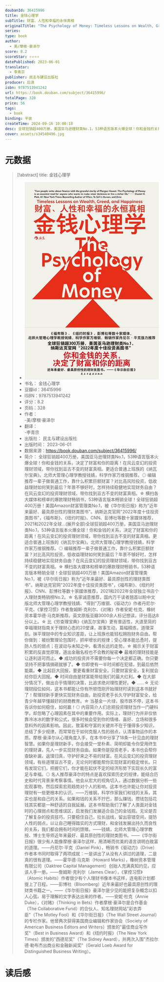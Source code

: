 ```yaml
---
doubanId: 36415996
title: 金钱心理学
subTitle: 财富、人性和幸福的永恒真相
originalTitle: "The Psychology of Money: Timeless Lessons on Wealth, Greed, and Happiness"
series: 
type: book
author: 
  - 美/摩根·豪泽尔
score: 8.2
scoreStar: ⭐⭐⭐⭐
datePublished: 2023-06-01
translator: 
  - 李青宗
publisher: 民主与建设出版社
producer: 后浪
isbn: 9787513941242
url: https://book.douban.com/subject/36415996/
totalPage: 328
price: 56
tags:  
  - book
binding: 平装
createTime: 2024-09-16 10:00:18
desc: 全球狂销超400万册，美国亚马逊理财类No.1，53种语言版本火爆全球！你和金钱的关系，决定了财富和你的距离！在风云变幻的投资理财领域，带你找到亘古不变的财富真相。更适合普通上班族的《纳瓦尔宝典》。北师大管理心理学教授钱婧，科学作家万维钢推荐。◎ 编辑推荐一辈子做普通工作，靠什么积累巨额财富？对比高风险投资，低收益理财如何笑到最后？年景不够好时，怎样持续稳健地实现财务自由？在风云变幻的投资理财领域，带你找到亘古不变的财富真相。☆ 横扫各大媒体和榜单的爆款理财畅销书，53种语言版本畅销全球！全球狂销超400万册！美国Amazon财富管理类No.1，被《华尔街日报》称为“近年来最好、最具原创性的理财类图书”。纳斯达克官网“2022年度十佳投资类图书”，《福布斯》、《纽约时报》、CNN、彭博社等数十家媒体推荐，2021和2022年全球...(展开全部)全球狂销超400万册，美国亚马逊理财类No.1，53种语言版本火爆全球！你和金钱的关系，决定了财富和你的距离！在风云变幻的投资理财领域，带你找到亘古不变的财富真相。更适合普通上班族的《纳瓦尔宝典》。北师大管理心理学教授钱婧，科学作家万维钢推荐。◎ 编辑推荐一辈子做普通工作，靠什么积累巨额财富？对比高风险投资，低收益理财如何笑到最后？年景不够好时，怎样持续稳健地实现财务自由？在风云变幻的投资理财领域，带你找到亘古不变的财富真相。☆ 横扫各大媒体和榜单的爆款理财畅销书，53种语言版本畅销全球！全球狂销超400万册！美国Amazon财富管理类No.1，被《华尔街日报》称为“近年来最好、最具原创性的理财类图书”。纳斯达克官网“2022年度十佳投资类图书”，《福布斯》、《纽约时报》、CNN、彭博社等数十家媒体推荐，2021和2022年全球独立书店个人理财类畅销榜No.2。☆ 名家诚意推荐，国内万千读者翘首以盼中文版北师大管理心理学教授钱婧、“得到”万维钢、《驱动力》作者丹尼尔·平克、《掌控习惯》作者詹姆斯·克利尔、《对赌》作者安妮·杜克、橡树资本霍华德·马克斯推荐。英文原版豆瓣3000余人标记想读，评分高达8分以上。☆ 比《穷查理宝典》《纳瓦尔宝典》更有普适性，大道至简的幸福理财指南关于理财心态的20堂课，故事生动，篇幅精炼，道理深刻。抹平理财中的专业知识差距，让上班族也能轻松拥抱财务自由。帮你做到：被纷繁理论包围时，抓牢增长的规律；受心理本能怂恿时，提防人性的弱点；在波动与未知之中，看清长远的走势。☆ 揭示关于财富积累的反直觉原理，道出金融名校也不会教的秘密◆ 最难的理财技能是让逐利适可而止。◆ 成功的投资并不需要你每一个决定都正确。你只要坚持不把事情搞砸就够了。◆ 你即使有一半时间都在犯错，到最后依然能赢。◆ 比起巨大回报，要更看重财富安全。只要财富安全，复利就会给你巨大回报。◆ 时间自由是财富能带给我们的最大红利。◆ 在大部分情况下，做出合乎情理的决策，比追求绝对理性更好。◆ ……☆ 无论理财段位如何，这本书都能让你有所顿悟刚开始理财时读到这本书就好了！帮理财新手更快实现财务自由，助投资老手长久守护财富安全，给青少年越早懂越好的财商教育。☆ 当基金一片绿，股市跌不停，这本书告诉你如何稳住，如何赢！◎ 内容简介人们总把投资理财当作一门硬科学，却忽略了心理因素在其中的重要作用。实际上，理财行为并非仅依靠冷冰冰的数字和公式，很多时候会受到你的情绪、喜好、立场和很多意料外的因素影响。因此，致富和守富的关键并不在于懂得多少知识，总结了多少规律，而常常在于如何克服人性的弱点，认清事物运作的本质。摩根·豪泽尔从心理角度入手，在本书中分享了18条一针见血的理财智慧。如果你是理财新手，你会接受一堂朴素、简明却能令你受用终生的理财课，先人一步实现财务自由。如果你是投资老手，本书也会帮你查缺补漏，返璞归真，守护好来之不易的财富。在风云变幻的投资理财领域，有些道理亘古不变，无论何时都能帮你实现财富的稳定增长。只有发现它们，把握它们，你才能在起伏不定的经济形势下实现长久的富足与幸福。◎ 名人推荐豪泽尔的特点是喜欢探索历史的规律，能结合历史和时代背景来考察事情。他会从宏大的视角切入，通过数据分析一些宏观事物，然后探索宏观趋势对个人的影响。这本书也许能让你对投资理财有一些更根本的认识。——万维钢，科学作家我们和钱的关系，其实也是和自己的关系。如果和钱的关系不拧巴，那么赚钱、攒钱包括花钱其实都是一种舒适的自我延展。这本书帮助我们了解了人类面对金钱时的心理弱点和思维误区，启发我们发展适合自己的金钱观。无论是否了解复杂的投资技巧，只要稳住自己，拉长战线，留出容错空间，提防人性的弱点，以让自己睡得踏实的方式理财，和金钱发展出持久而良性的关系，我们都会拥有时间的馈赠。——钱婧，北师大管理心理学教授、博士生导师近年来最好、最具原创性的理财类图书。——《华尔街日报》很少有人能像摩根·豪泽尔这样，用清晰而优美的语言讲明白致富的道理。——丹尼尔·平克（Daniel Pink），畅销书《驱动力》（Drive）作者本书同时取得了两项成就：一是讲出了从没有人讲过的道理，二是真的很有道理。——霍华德·马克斯（Howard Marks），橡树资本管理有限公司（Oaktree Capital Management）创始人充满真知灼见，应该人手一册。——詹姆斯·克利尔（James Clear），《掌控习惯》（Atomic Habits）作者很少有个人理财书像本书这样，连电影计划都提上了日程。——彭博社（Bloomberg）近年来最好也最具原创性的理财类书籍之一。——《华尔街日报》豪泽尔是少见的能把复杂概念以扣人心弦、易于理解的文字表达出来的作者。——安妮·杜克（Annie Duke），《对赌》（Thinking in Bets）作者摩根·豪泽尔是合作基金（The Collaborative Fund）的合伙人、知名理财网站“彩衣弄臣”（The Motley Fool）和《华尔街日报》（The Wall Street Journal）的专栏作家。他曾两次获得美国商业编辑和作家协会（Society of American Business Editors and Writers）颁发的“最佳商业写作奖”（Best in Business Award）和《纽约时报》（The New York Times）颁发的“西德尼奖”（The Sidney Award），并两次入围“杰拉尔德·勒布杰出商业和金融新闻奖”（Gerald Loeb Award for Distinguished Business Writing）。
cover: assets/s34540496.jpg
---
```

# 元数据

> [!abstract] title: 金钱心理学  
> - ![image|200](assets/s34540496.jpg)
> - 书名： 金钱心理学
> - 豆瓣id：36415996
> - ISBN：9787513941242
> - 评分：8.2
> - 页码：328
> - 作者：  
  -美/摩根·豪泽尔
> - 翻译：  
  -李青宗
> - 出版社： 民主与建设出版社
> - 出版时间： 2023-06-01
> - 数据来源：https://book.douban.com/subject/36415996/
> - 简介： 全球狂销超400万册，美国亚马逊理财类No.1，53种语言版本火爆全球！你和金钱的关系，决定了财富和你的距离！在风云变幻的投资理财领域，带你找到亘古不变的财富真相。更适合普通上班族的《纳瓦尔宝典》。北师大管理心理学教授钱婧，科学作家万维钢推荐。◎ 编辑推荐一辈子做普通工作，靠什么积累巨额财富？对比高风险投资，低收益理财如何笑到最后？年景不够好时，怎样持续稳健地实现财务自由？在风云变幻的投资理财领域，带你找到亘古不变的财富真相。☆ 横扫各大媒体和榜单的爆款理财畅销书，53种语言版本畅销全球！全球狂销超400万册！美国Amazon财富管理类No.1，被《华尔街日报》称为"近年来最好、最具原创性的理财类图书"。纳斯达克官网"2022年度十佳投资类图书"，《福布斯》、《纽约时报》、CNN、彭博社等数十家媒体推荐，2021和2022年全球…(展开全部)全球狂销超400万册，美国亚马逊理财类No.1，53种语言版本火爆全球！你和金钱的关系，决定了财富和你的距离！在风云变幻的投资理财领域，带你找到亘古不变的财富真相。更适合普通上班族的《纳瓦尔宝典》。北师大管理心理学教授钱婧，科学作家万维钢推荐。◎ 编辑推荐一辈子做普通工作，靠什么积累巨额财富？对比高风险投资，低收益理财如何笑到最后？年景不够好时，怎样持续稳健地实现财务自由？在风云变幻的投资理财领域，带你找到亘古不变的财富真相。☆ 横扫各大媒体和榜单的爆款理财畅销书，53种语言版本畅销全球！全球狂销超400万册！美国Amazon财富管理类No.1，被《华尔街日报》称为"近年来最好、最具原创性的理财类图书"。纳斯达克官网"2022年度十佳投资类图书"，《福布斯》、《纽约时报》、CNN、彭博社等数十家媒体推荐，2021和2022年全球独立书店个人理财类畅销榜No.2。☆ 名家诚意推荐，国内万千读者翘首以盼中文版北师大管理心理学教授钱婧、"得到"万维钢、《驱动力》作者丹尼尔·平克、《掌控习惯》作者詹姆斯·克利尔、《对赌》作者安妮·杜克、橡树资本霍华德·马克斯推荐。英文原版豆瓣3000余人标记想读，评分高达8分以上。☆ 比《穷查理宝典》《纳瓦尔宝典》更有普适性，大道至简的幸福理财指南关于理财心态的20堂课，故事生动，篇幅精炼，道理深刻。抹平理财中的专业知识差距，让上班族也能轻松拥抱财务自由。帮你做到：被纷繁理论包围时，抓牢增长的规律；受心理本能怂恿时，提防人性的弱点；在波动与未知之中，看清长远的走势。☆ 揭示关于财富积累的反直觉原理，道出金融名校也不会教的秘密◆ 最难的理财技能是让逐利适可而止。◆ 成功的投资并不需要你每一个决定都正确。你只要坚持不把事情搞砸就够了。◆ 你即使有一半时间都在犯错，到最后依然能赢。◆ 比起巨大回报，要更看重财富安全。只要财富安全，复利就会给你巨大回报。◆ 时间自由是财富能带给我们的最大红利。◆ 在大部分情况下，做出合乎情理的决策，比追求绝对理性更好。◆ ……☆ 无论理财段位如何，这本书都能让你有所顿悟刚开始理财时读到这本书就好了！帮理财新手更快实现财务自由，助投资老手长久守护财富安全，给青少年越早懂越好的财商教育。☆ 当基金一片绿，股市跌不停，这本书告诉你如何稳住，如何赢！◎ 内容简介人们总把投资理财当作一门硬科学，却忽略了心理因素在其中的重要作用。实际上，理财行为并非仅依靠冷冰冰的数字和公式，很多时候会受到你的情绪、喜好、立场和很多意料外的因素影响。因此，致富和守富的关键并不在于懂得多少知识，总结了多少规律，而常常在于如何克服人性的弱点，认清事物运作的本质。摩根·豪泽尔从心理角度入手，在本书中分享了18条一针见血的理财智慧。如果你是理财新手，你会接受一堂朴素、简明却能令你受用终生的理财课，先人一步实现财务自由。如果你是投资老手，本书也会帮你查缺补漏，返璞归真，守护好来之不易的财富。在风云变幻的投资理财领域，有些道理亘古不变，无论何时都能帮你实现财富的稳定增长。只有发现它们，把握它们，你才能在起伏不定的经济形势下实现长久的富足与幸福。◎ 名人推荐豪泽尔的特点是喜欢探索历史的规律，能结合历史和时代背景来考察事情。他会从宏大的视角切入，通过数据分析一些宏观事物，然后探索宏观趋势对个人的影响。这本书也许能让你对投资理财有一些更根本的认识。——万维钢，科学作家我们和钱的关系，其实也是和自己的关系。如果和钱的关系不拧巴，那么赚钱、攒钱包括花钱其实都是一种舒适的自我延展。这本书帮助我们了解了人类面对金钱时的心理弱点和思维误区，启发我们发展适合自己的金钱观。无论是否了解复杂的投资技巧，只要稳住自己，拉长战线，留出容错空间，提防人性的弱点，以让自己睡得踏实的方式理财，和金钱发展出持久而良性的关系，我们都会拥有时间的馈赠。——钱婧，北师大管理心理学教授、博士生导师近年来最好、最具原创性的理财类图书。——《华尔街日报》很少有人能像摩根·豪泽尔这样，用清晰而优美的语言讲明白致富的道理。——丹尼尔·平克（Daniel Pink），畅销书《驱动力》（Drive）作者本书同时取得了两项成就：一是讲出了从没有人讲过的道理，二是真的很有道理。——霍华德·马克斯（Howard Marks），橡树资本管理有限公司（Oaktree Capital Management）创始人充满真知灼见，应该人手一册。——詹姆斯·克利尔（James Clear），《掌控习惯》（Atomic Habits）作者很少有个人理财书像本书这样，连电影计划都提上了日程。——彭博社（Bloomberg）近年来最好也最具原创性的理财类书籍之一。——《华尔街日报》豪泽尔是少见的能把复杂概念以扣人心弦、易于理解的文字表达出来的作者。——安妮·杜克（Annie Duke），《对赌》（Thinking in Bets）作者摩根·豪泽尔是合作基金（The Collaborative Fund）的合伙人、知名理财网站"彩衣弄臣"（The Motley Fool）和《华尔街日报》（The Wall Street Journal）的专栏作家。他曾两次获得美国商业编辑和作家协会（Society of American Business Editors and Writers）颁发的"最佳商业写作奖"（Best in Business Award）和《纽约时报》（The New York Times）颁发的"西德尼奖"（The Sidney Award），并两次入围"杰拉尔德·勒布杰出商业和金融新闻奖"（Gerald Loeb Award for Distinguished Business Writing）。


# 读后感







